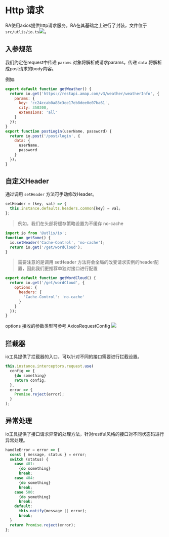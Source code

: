 # Http 请求

RA使用axios提供http请求服务，RA在其基础之上进行了封装，文件位于 `src/utlis/io.ts`[![](/media/link.svg)](https://github.com/EzioReturner/RATurbo-react-admin/blob/master/src/utils/io.ts)。

## 入参规范
我们约定在request中传递 `params` 对象将解析成请求params，传递 `data` 将解析成post请求的body内容。

例如:
```javascript
export default function getWeather() {
  return io.get('https://restapi.amap.com/v3/weather/weatherInfo', {
    params: {
      key: 'cc24ccab0a88c3ee17eb8dee0e07ba61',
      city: 350200,
      extensions: 'all'
    }
  });
}
export function postLogin(userName, password) {
  return io.post('/post/login', {
    data: {
      userName,
      password
    }
  });
}
```


## 自定义Header 
通过调用 `setHeader` 方法可手动修改Header。
```javascript
setHeader = (key, val) => {
  this.instance.defaults.headers.common[key] = val;
};
```
> 例如，我们在头部将缓存策略设置为不缓存 no-cache

```javascript
import io from '@utlis/io';
function getSome() {
  io.setHeader('Cache-Control', 'no-cache');
  return io.get('/get/wordCloud');
}
```

> 需要注意的是调用 setHeader 方法将会全局的改变请求实例的header配置，因此我们更推荐单独对接口进行配置

```javascript
export default function getWordCloud() {
  return io.get('/get/wordCloud', {
    options: {
      headers: {
        'Cache-Control': 'no-cache'
      }
    }
  });
}
```

options 接收的参数类型可参考 AxiosRequestConfig [![](/media/link.svg)](https://github.com/axios/axios/blob/master/index.d.ts)

## 拦截器

io工具提供了拦截器的入口，可以针对不同的接口需要进行拦截设置。

```javascript
this.instance.interceptors.request.use(
  config => {
    {do something}
    return config;
  },
  error => {
    Promise.reject(error);
  }
);
```

## 异常处理

io工具提供了接口请求异常的处理方法，针对restful风格的接口对不同状态码进行异常处理。

```javascript
handleError = error => {
  const { message, status } = error;
  switch (status) {
    case 401:
      {do something}
      break;
    case 404:
      {do something}
      break;
    case 500:
      {do something}
      break;
    default:
      this.notify(message || error);
      break;
  }
  return Promise.reject(error);
};
```